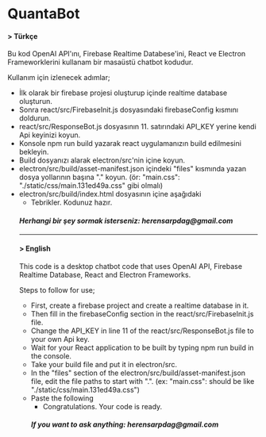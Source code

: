 # QuantaBot

#### > Türkçe
Bu kod OpenAI API'ını, Firebase Realtime Databese'ini, React ve Electron Frameworklerini kullanam bir masaüstü chatbot kodudur.

Kullanım için izlenecek adımlar;
- İlk olarak bir firebase projesi oluşturup içinde realtime database oluşturun.
- Sonra react/src/FirebaseInit.js dosyasındaki firebaseConfig kısmını doldurun.
- react/src/ResponseBot.js dosyasının 11. satırındaki API_KEY yerine kendi Api keyinizi koyun.
- Konsole npm run build yazarak react uygulamanızın build edilmesini bekleyin.
- Build dosyanızı alarak electron/src'nin içine koyun.
- electron/src/build/asset-manifest.json içindeki "files" kısmında yazan dosya yollarının başına "." koyun. (ör: "main.css": "./static/css/main.131ed49a.css" gibi olmalı)
- electron/src/build/index.html dosyasının içine aşağıdaki <script> etiketini yapıştırın.

<script type="module">
  // Gerekli modüllerin import edilmesi
  const { ipcRenderer } = require('electron');
  const initializeApp = require('firebase/app').initializeApp;
  const { getDatabase, ref, remove, child } = require('firebase/database');

  // Firebase konfigürasyon bilgileri
  const firebaseConfig = FIREBASE_CONFIG

  // Firebase başlatma işlemi
  initializeApp(firebaseConfig);

  // Mesajları silme işlemi
  ipcRenderer.on('clear-chat', (event) => {
      const dbRef = ref(getDatabase());
      remove(child(dbRef, 'message'), null);
      setTimeout(() => {
          event.sender.send('refresh-chat');
      }, 1500);
  });
</script>

- Tebrikler. Kodunuz hazır.

#### _Herhangi bir şey sormak isterseniz: herensarpdag@gmail.com_

---
#### > English
This code is a desktop chatbot code that uses OpenAI API, Firebase Realtime Database, React and Electron Frameworks.

Steps to follow for use;
- First, create a firebase project and create a realtime database in it.
- Then fill in the firebaseConfig section in the react/src/FirebaseInit.js file.
- Change the API_KEY in line 11 of the react/src/ResponseBot.js file to your own Api key.
- Wait for your React application to be built by typing npm run build in the console.
- Take your build file and put it in electron/src.
- In the "files" section of the electron/src/build/asset-manifest.json file, edit the file paths to start with ".". (ex: "main.css": should be like "./static/css/main.131ed49a.css")
- Paste the following <script> tag into the electron/src/build/index.html file.

<script type="module">
  // Gerekli modüllerin import edilmesi
  const { ipcRenderer } = require('electron');
  const initializeApp = require('firebase/app').initializeApp;
  const { getDatabase, ref, remove, child } = require('firebase/database');

  // Firebase konfigürasyon bilgileri
  const firebaseConfig = FIREBASE_CONFIG

  // Firebase başlatma işlemi
  initializeApp(firebaseConfig);

  // Mesajları silme işlemi
  ipcRenderer.on('clear-chat', (event) => {
      const dbRef = ref(getDatabase());
      remove(child(dbRef, 'message'), null);
      setTimeout(() => {
          event.sender.send('refresh-chat');
      }, 1500);
  });
</script>

- Congratulations. Your code is ready.

#### _If you want to ask anything: herensarpdag@gmail.com_
